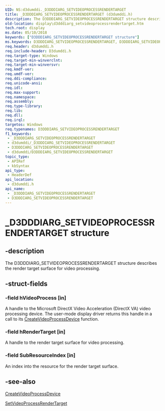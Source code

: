 ```yaml
---
UID: NS:d3dumddi._D3DDDIARG_SETVIDEOPROCESSRENDERTARGET
title: _D3DDDIARG_SETVIDEOPROCESSRENDERTARGET (d3dumddi.h)
description: The D3DDDIARG_SETVIDEOPROCESSRENDERTARGET structure describes the render target surface for video processing.
old-location: display\d3dddiarg_setvideoprocessrendertarget.htm
tech.root: display
ms.date: 05/10/2018
keywords: ["D3DDDIARG_SETVIDEOPROCESSRENDERTARGET structure"]
ms.keywords: D3DDDIARG_SETVIDEOPROCESSRENDERTARGET, D3DDDIARG_SETVIDEOPROCESSRENDERTARGET structure [Display Devices], UMDisplayDriver_param_Structs_8a00fe2d-be28-4577-831f-45fbdcfbbb1d.xml, _D3DDDIARG_SETVIDEOPROCESSRENDERTARGET, d3dumddi/D3DDDIARG_SETVIDEOPROCESSRENDERTARGET, display.d3dddiarg_setvideoprocessrendertarget
req.header: d3dumddi.h
req.include-header: D3dumddi.h
req.target-type: Windows
req.target-min-winverclnt: 
req.target-min-winversvr: 
req.kmdf-ver: 
req.umdf-ver: 
req.ddi-compliance: 
req.unicode-ansi: 
req.idl: 
req.max-support: 
req.namespace: 
req.assembly: 
req.type-library: 
req.lib: 
req.dll: 
req.irql: 
targetos: Windows
req.typenames: D3DDDIARG_SETVIDEOPROCESSRENDERTARGET
f1_keywords:
 - _D3DDDIARG_SETVIDEOPROCESSRENDERTARGET
 - d3dumddi/_D3DDDIARG_SETVIDEOPROCESSRENDERTARGET
 - D3DDDIARG_SETVIDEOPROCESSRENDERTARGET
 - d3dumddi/D3DDDIARG_SETVIDEOPROCESSRENDERTARGET
topic_type:
 - APIRef
 - kbSyntax
api_type:
 - HeaderDef
api_location:
 - d3dumddi.h
api_name:
 - _D3DDDIARG_SETVIDEOPROCESSRENDERTARGET
 - D3DDDIARG_SETVIDEOPROCESSRENDERTARGET
---
```


# _D3DDDIARG_SETVIDEOPROCESSRENDERTARGET structure


## -description

The D3DDDIARG_SETVIDEOPROCESSRENDERTARGET structure describes the render target surface for video processing.

## -struct-fields

### -field hVideoProcess [in]

A handle to the Microsoft DirectX Video Acceleration (DirectX VA) video processing device. The user-mode display driver returns this handle in a call to its <a href="/windows-hardware/drivers/ddi/d3dumddi/nc-d3dumddi-pfnd3dddi_createvideoprocessdevice">CreateVideoProcessDevice</a> function.

### -field hRenderTarget [in]

A handle to the render target surface for video processing.

### -field SubResourceIndex [in]

An index into the resource for the render target surface.

## -see-also

<a href="/windows-hardware/drivers/ddi/d3dumddi/nc-d3dumddi-pfnd3dddi_createvideoprocessdevice">CreateVideoProcessDevice</a>



<a href="/windows-hardware/drivers/ddi/d3dumddi/nc-d3dumddi-pfnd3dddi_setvideoprocessrendertarget">SetVideoProcessRenderTarget</a>

